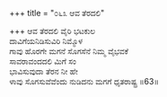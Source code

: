 +++
title = "೦೬೩ ಆವ ತೆರದಲಿ"

+++
ಆವ ತೆರದಲಿ ವೈರಿ ಭಟಕುಲ  
ದಾವಿಗೆಯನಿಡಿಸುವಿರಿ ನಿಮ್ಮೊಳ  
ಗಾವು ಹೊರಗೇ ಮಗನೆ ಸೊಗಸೆನೆ ನಿಮ್ಮ ವೈಭವಕೆ   
ಸಾವರಾವಂದದಲಿ ಮಿಗೆ ಸಂ  
ಭಾವಿಸುವುದಾ ತೆರನ ನೀ ಹೇ      
ಳಾವು ಸೊಗಸುವೆವೆಂದು ನುಡಿದನು ಮಗಗೆ ಧೃತರಾಷ್ಟ್ರ    ॥63॥
